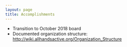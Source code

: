 ```yaml
---
layout: page
title: Accomplishments
---
```


* Transition to October 2018 board
* Documented organization structure: <http://wiki.allhandsactive.org/Organization_Structure>
